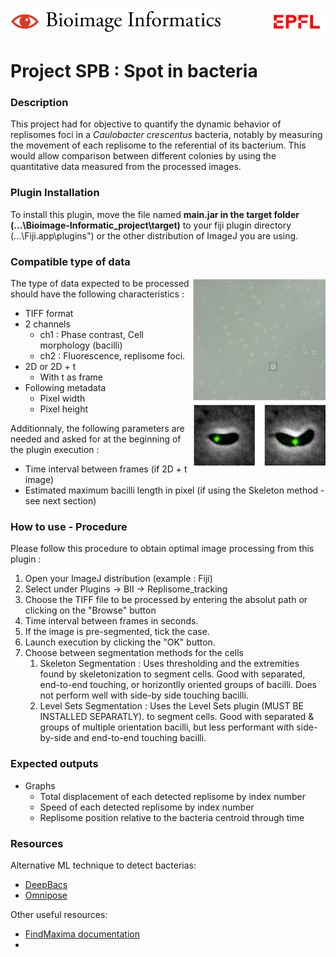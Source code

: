 <img src="icons/bii-banner.png" alt="image" height=40px>
<img src="icons/epfl-logo.png" height=40px alt="image" align="right">

# Project SPB : Spot in bacteria

### Description
This project had for objective to quantify the dynamic behavior of replisomes foci
in a *Caulobacter crescentus* bacteria, notably by measuring the movement of each replisome
to the referential of its bacterium. This would allow comparison between different
colonies by using the quantitative data measured from the processed images.

### Plugin Installation

To install this plugin, move the file named **main.jar in the target folder (...\Bioimage-Informatic_project\target)** to your fiji plugin 
directory (...\Fiji.app\plugins") or the other distribution of ImageJ you are using.

### Compatible type of data
<img src="icons/image.png" alt="image" height=300px align="right">

The type of data expected to be processed should have the following 
characteristics :
- TIFF format
- 2 channels
    - ch1 : Phase contrast, Cell morphology (bacilli)
    - ch2 : Fluorescence, replisome foci.
- 2D or 2D + t
  - With t as frame
- Following metadata
  - Pixel width
  - Pixel height

Additionnaly, the following parameters are needed and asked for at the 
beginning of the plugin execution :
- Time interval between frames (if 2D + t image)
- Estimated maximum bacilli length in pixel (if using the Skeleton method - 
see next section)


### How to use - Procedure

Please follow this procedure to obtain optimal image processing from this plugin :
1. Open your ImageJ distribution (example : Fiji)
2. Select under Plugins -> BII -> Replisome_tracking
3. Choose the TIFF file to be processed by entering the absolut path or clicking on the "Browse" button
4. Time interval between frames in seconds.
5. If the image is pre-segmented, tick the case.
6. Launch execution by clicking the "OK" button.
7. Choose between segmentation methods for the cells
   1. Skeleton Segmentation : Uses thresholding and the extremities found by skeletonization to segment cells.
      Good with separated, end-to-end touching, or horizontlly oriented groups of bacilli.
      Does not perform well with side-by side touching bacilli.
   2. Level Sets Segmentation : Uses the Level Sets plugin (MUST BE INSTALLED SEPARATLY). to segment cells.
      Good with separated & groups of multiple orientation bacilli,
      but less performant with side-by-side and end-to-end touching bacilli.

### Expected outputs

- Graphs
  - Total displacement of each detected replisome by index number
  - Speed of each detected replisome by index number
  - Replisome position relative to the bacteria centroid through time

### Resources

Alternative ML technique to detect bacterias: 
- [DeepBacs](https://www.nature.com/articles/s42003-022-03634-z)
- [Omnipose](https://omnipose.readthedocs.io/notebook.html)

Other useful resources:
- [FindMaxima documentation](https://imagej.net/ij/developer/api/ij/ij/ImagePlus.html)
- 
